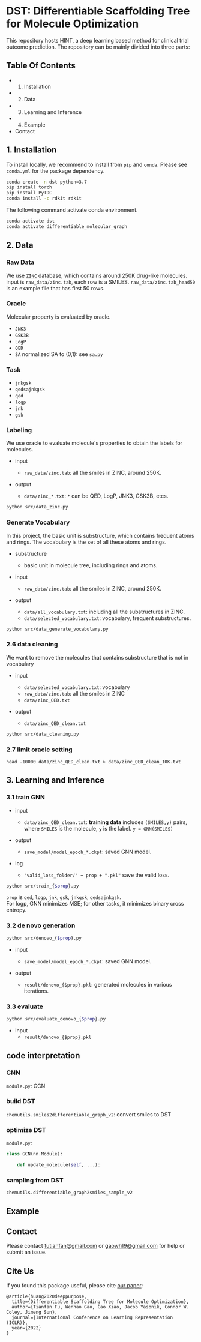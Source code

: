 # DST: Differentiable Scaffolding Tree for Molecule Optimization 


This repository hosts HINT, a deep learning based method for clinical trial outcome prediction. 
The repository can be mainly divided into three parts:



## Table Of Contents

- 1. Installation 
- 2. Data
- 3. Learning and Inference 
- 4. Example
- Contact 



## 1. Installation 

To install locally, we recommend to install from `pip` and `conda`. Please see `conda.yml` for the package dependency. 
 
```bash
conda create -n dst python=3.7 
pip install torch 
pip install PyTDC 
conda install -c rdkit rdkit 
```


The following command activate conda environment. 
```bash
conda activate dst
conda activate differentiable_molecular_graph
```



## 2. Data


### Raw Data 

We use [`ZINC`](https://tdcommons.ai/generation_tasks/molgen/) database, which contains around 250K drug-like molecules. 
input is `raw_data/zinc.tab`, each row is a SMILES. 
`raw_data/zinc.tab_head50` is an example file that has first 50 rows. 



### Oracle

Molecular property is evaluated by oracle. 

* `JNK3`
* `GSK3B` 
* `LogP` 
* `QED` 
* `SA` normalized SA to (0,1): see `sa.py`



### Task 

* `jnkgsk`
* `qedsajnkgsk`
* `qed`
* `logp`
* `jnk`
* `gsk`



### Labeling

We use oracle to evaluate molecule's properties to obtain the labels for molecules. 

- input
  - `raw_data/zinc.tab`: all the smiles in ZINC, around 250K. 

- output
  - `data/zinc_*.txt`: `*` can be QED, LogP, JNK3, GSK3B, etcs. 

```bash  
python src/data_zinc.py 
```

### Generate Vocabulary 
In this project, the basic unit is substructure, which contains frequent atoms and rings. The vocabulary is the set of all these atoms and rings. 

- substructure
  - basic unit in molecule tree, including rings and atoms. 

- input
  - `raw_data/zinc.tab`: all the smiles in ZINC, around 250K. 

- output
  - `data/all_vocabulary.txt`: including all the substructures in ZINC.   
  - `data/selected_vocabulary.txt`: vocabulary, frequent substructures. 


```bash 
python src/data_generate_vocabulary.py
```

### 2.6 data cleaning  

We want to remove the molecules that contains substructure that is not in vocabulary 


- input 
  - `data/selected_vocabulary.txt`: vocabulary 
  - `raw_data/zinc.tab`: all the smiles in ZINC
  - `data/zinc_QED.txt` 


- output
  - `data/zinc_QED_clean.txt`


```bash 
python src/data_cleaning.py 
```



### 2.7 limit oracle setting 

```
head -10000 data/zinc_QED_clean.txt > data/zinc_QED_clean_10K.txt
```






























## 3. Learning and Inference 
 

### 3.1 train GNN

- input 
  - `data/zinc_QED_clean.txt`: **training data** includes `(SMILES,y)` pairs, where `SMILES` is the molecule, `y` is the label. `y = GNN(SMILES)`

- output 
  - `save_model/model_epoch_*.ckpt`: saved GNN model. 

- log
  - `"valid_loss_folder/" + prop + ".pkl"` save the valid loss. 

```bash 
python src/train_{$prop}.py 
```

`prop` is `qed`, `logp`, `jnk`, `gsk`, `jnkgsk`, `qedsajnkgsk`.  
For logp, GNN minimizes MSE; for other tasks, it minimizes binary cross entropy. 



### 3.2 de novo generation 

```bash
python src/denovo_{$prop}.py 
```

- input 
  - `save_model/model_epoch_*.ckpt`: saved GNN model. 

- output 
  - `result/denovo_{$prop}.pkl`: generated molecules in various iterations. 



### 3.3 evaluate 

```bash
python src/evaluate_denovo_{$prop}.py 
```

- input 
  - `result/denovo_{$prop}.pkl`





## code interpretation 


### GNN 
`module.py`: GCN 



### build DST 

`chemutils.smiles2differentiable_graph_v2`: convert smiles to DST 


### optimize DST 

`module.py`: 

```python
class GCN(nn.Module):

    def update_molecule(self, ...):

```

### sampling from DST 

`chemutils.differentiable_graph2smiles_sample_v2` 



## Example 




## Contact 
Please contact futianfan@gmail.com or gaowh19@gmail.com for help or submit an issue. 


## Cite Us
If you found this package useful, please cite [our paper](https://openreview.net/forum?id=w_drCosT76&referrer=%5BAuthor%20Console%5D(%2Fgroup%3Fid%3DICLR.cc%2F2022%2FConference%2FAuthors%23your-submissions)):
```
@article{huang2020deeppurpose,
  title={Differentiable Scaffolding Tree for Molecule Optimization},
  author={Tianfan Fu, Wenhao Gao, Cao Xiao, Jacob Yasonik, Connor W. Coley, Jimeng Sun},
  journal={International Conference on Learning Representation (ICLR)},
  year={2022}
}
```
















